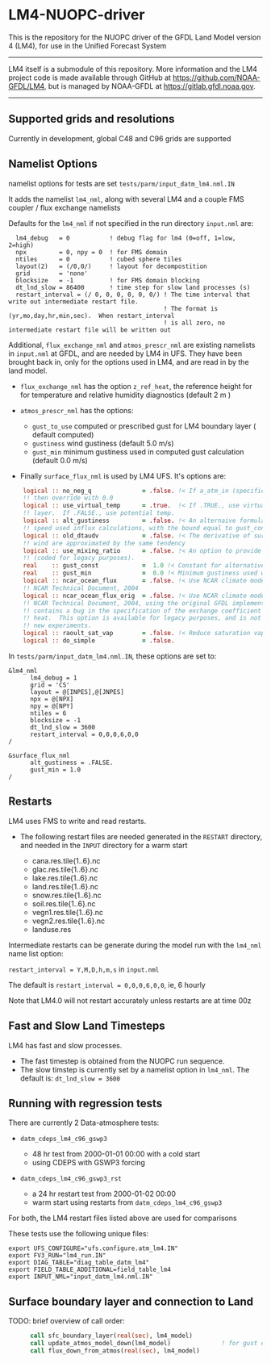 # LM4-NUOPC-driver
This is the repository for the NUOPC driver of the GFDL Land Model version 4 (LM4), for use in the Unified Forecast System


--------------------------------------------------------
LM4 itself is a submodule of this repository.
More information and the LM4 project code is made available through GitHub at https://github.com/NOAA-GFDL/LM4,
but is managed by NOAA-GFDL at https://gitlab.gfdl.noaa.gov.

--------------------------------------------------------


Supported grids and resolutions
--------------------------------------------------------

Currently in development, global C48 and C96 grids are supported

Namelist Options
--------------------------------------------------------

namelist options for tests are set `tests/parm/input_datm_lm4.nml.IN`

It adds the namelist `lm4_nml`, along with several LM4 and a couple FMS coupler / flux exchange namelists

Defaults for the `lm4_nml` if not specified in the run directory `input.nml` are:

      lm4_debug   = 0           ! debug flag for lm4 (0=off, 1=low, 2=high)
      npx         = 0, npy = 0  ! for FMS domain
      ntiles      = 0           ! cubed sphere tiles
      layout(2)   = (/0,0/)     ! layout for decompostition
      grid        = 'none'
      blocksize   = -1          ! for FMS domain blocking
      dt_lnd_slow = 86400       ! time step for slow land processes (s)
      restart_interval = (/ 0, 0, 0, 0, 0, 0/) ! The time interval that write out intermediate restart file.
                                               ! The format is (yr,mo,day,hr,min,sec).  When restart_interval
                                               ! is all zero, no intermediate restart file will be written out

Additional, `flux_exchange_nml` and `atmos_prescr_nml` are existing namelists in `input.nml` at GFDL, and are needed by LM4 in UFS.
They have been brought back in, only for the options used in LM4, and are read in by the land model.

- `flux_exchange_nml` has the option `z_ref_heat`, the reference height for for temperature and relative humidity diagnostics (default 2 m )
- `atmos_prescr_nml` has the options:
  - `gust_to_use` computed or prescribed gust for LM4 boundary layer ( default computed)
  - `gustiness`   wind gustiness (default 5.0 m/s)
  - `gust_min`  minimum gustiness used in computed gust calculation (default 0.0 m/s)

- Finally `surface_flux_nml` is used by LM4 UFS. It's options are:

```fortran
    logical :: no_neg_q              = .false. !< If a_atm_in (specific humidity) is negative (because of numerical truncation),
    !! then override with 0.0
    logical :: use_virtual_temp      = .true.  !< If .TRUE., use virtual potential temp to calculate the stability of the surface
    !! layer.  If .FALSE., use potential temp.
    logical :: alt_gustiness         = .false. !< An alternaive formulation for gustiness calculation.  A minimum bound on the wind
    !! speed used influx calculations, with the bound equal to gust_const
    logical :: old_dtaudv            = .false. !< The derivative of surface wind stress with respect to the zonal wind and meridional
    !! wind are approximated by the same tendency
    logical :: use_mixing_ratio      = .false. !< An option to provide capability to run the Manabe Climate form of the surface flux
    !! (coded for legacy purposes).
    real    :: gust_const            =  1.0 !< Constant for alternative gustiness calculation
    real    :: gust_min              =  0.0 !< Minimum gustiness used when alt_gustiness is .FALSE.
    logical :: ncar_ocean_flux       = .false. !< Use NCAR climate model turbulent flux calculation described by Large and Yeager,
    !! NCAR Technical Document, 2004
    logical :: ncar_ocean_flux_orig  = .false. !< Use NCAR climate model turbulent flux calculation described by Large and Yeager,
    !! NCAR Technical Document, 2004, using the original GFDL implementation, which
    !! contains a bug in the specification of the exchange coefficient for the sensible
    !! heat.  This option is available for legacy purposes, and is not recommended for
    !! new experiments.
    logical :: raoult_sat_vap        = .false. !< Reduce saturation vapor pressure to account for seawater
    logical :: do_simple             = .false.
```


In `tests/parm/input_datm_lm4.nml.IN`, these options are set to: 

    &lm4_nml
          lm4_debug = 1
          grid = 'CS'
          layout = @[INPES],@[JNPES]
          npx = @[NPX]
          npy = @[NPY]
          ntiles = 6
          blocksize = -1
          dt_lnd_slow = 3600
          restart_interval = 0,0,0,6,0,0
    /
    
    &surface_flux_nml
          alt_gustiness = .FALSE.
          gust_min = 1.0
    /



Restarts
--------------------------------------------------------

LM4 uses FMS to write and read restarts.

- The following restart files are needed generated in the `RESTART` directory, and needed in the `INPUT` directory for a warm start

  - cana.res.tile{1..6}.nc 
  - glac.res.tile{1..6}.nc 
  - lake.res.tile{1..6}.nc 
  - land.res.tile{1..6}.nc 
  - snow.res.tile{1..6}.nc 
  - soil.res.tile{1..6}.nc 
  - vegn1.res.tile{1..6}.nc
  - vegn2.res.tile{1..6}.nc
  - landuse.res	  



Intermediate restarts can be generate during the model run
with the `lm4_nml` name list option:

 `restart_interval = Y,M,D,h,m,s` in `input.nml`

The default is `restart_interval = 0,0,0,6,0,0`, ie, 6 hourly

Note that LM4.0 will not restart accurately unless restarts are at time 00z

Fast and Slow Land Timesteps
--------------------------------------------------------

LM4 has fast and slow processes. 
- The fast timestep is obtained from the NUOPC run sequence.
- The slow timstep is currently set by a namelist option in `lm4_nml`. The default is:
  `dt_lnd_slow = 3600` 



Running with regression tests
--------------------------------------------------------

There are currently 2 Data-atmosphere tests:

- `datm_cdeps_lm4_c96_gswp3`
  - 48 hr test from 2000-01-01 00:00 with a cold start
  - using CDEPS with GSWP3 forcing  

- `datm_cdeps_lm4_c96_gswp3_rst` 
   - a 24 hr restart test from 2000-01-02 00:00 
   - warm start using restarts from `datm_cdeps_lm4_c96_gswp3`

For both, the LM4 restart files listed above are used for comparisons 

These tests use the following unique files:

    export UFS_CONFIGURE="ufs.configure.atm_lm4.IN"
    export FV3_RUN="lm4_run.IN"
    export DIAG_TABLE="diag_table_datm_lm4"
    export FIELD_TABLE_ADDITIONAL=field_table_lm4
    export INPUT_NML="input_datm_lm4.nml.IN"


Surface boundary layer and connection to Land
--------------------------------------------------------

TODO: brief overview of call order:

```fortran
      call sfc_boundary_layer(real(sec), lm4_model)
      call update_atmos_model_down(lm4_model)              ! for gust calculation with data atmosphere
      call flux_down_from_atmos(real(sec), lm4_model)      
```
